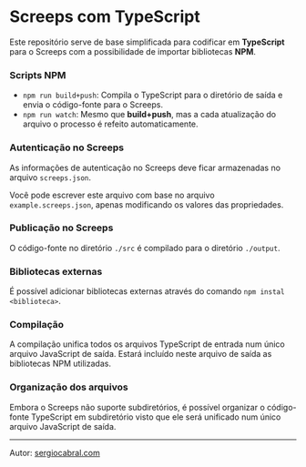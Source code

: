 # Screeps com TypeScript

Este repositório serve de base simplificada para
codificar em **TypeScript** para o Screeps com a
possibilidade de importar bibliotecas **NPM**.

### Scripts NPM

- `npm run build+push`: Compila o TypeScript para o diretório de saída e envia o código-fonte para o Screeps.
- `npm run watch`: Mesmo que **build+push**, mas a cada atualização do arquivo o processo é refeito automaticamente.

### Autenticação no Screeps

As informações de autenticação no Screeps deve ficar
armazenadas no arquivo `screeps.json`.

Você pode escrever este arquivo com base no arquivo
`example.screeps.json`, apenas modificando os valores
das propriedades.

### Publicação no Screeps

O código-fonte no diretório `./src` é compilado
para o diretório `./output`.

### Bibliotecas externas

É possível adicionar bibliotecas externas
através do comando `npm instal <biblioteca>`.

### Compilação

A compilação unifica todos os arquivos TypeScript
de entrada num único arquivo JavaScript de saída.
Estará incluído neste arquivo de saída as bibliotecas
NPM utilizadas. 

### Organização dos arquivos

Embora o Screeps não suporte subdiretórios, é
possível organizar o código-fonte TypeScript em
subdiretório visto que ele será unificado num
único arquivo JavaScript de saída.

---
Autor: [sergiocabral.com](https://sergiocabral.com)
